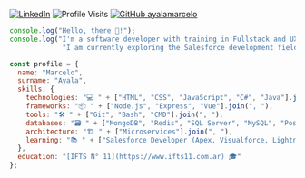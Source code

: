 [![LinkedIn](https://custom-icon-badges.demolab.com/badge/LinkedIn-0A66C2?logo=linkedin-white&logoColor=fff)](https://www.linkedin.com/in/ayalamarceloruben/)
![Profile Visits](https://img.shields.io/endpoint?url=https://yasinkalkan.com/api/githubvisitorstats/track/?user=ayalamarcelo)
[![GitHub ayalamarcelo](https://img.shields.io/github/followers/ayalamarcelo?label=follow&style=social)](https://discord.com/ayalamarcelo)

```js
console.log("Hello, there 👋!");
console.log("I'm a software developer with training in Fullstack and UX design.",
             "I am currently exploring the Salesforce development field.");
```

```js
const profile = {
  name: "Marcelo",
  surname: "Ayala",
  skills: {
    technologies: "💻 " + ["HTML", "CSS", "JavaScript", "C#", "Java"].join(", "),
    frameworks: "📦 " + ["Node.js", "Express", "Vue"].join(", "),
    tools: "🛠️ " + ["Git", "Bash", "CMD"].join(", "),
    databases: "🗃️ " + ["MongoDB", "Redis", "SQL Server", "MySQL", "PostgreSQL"].join(", "),
    architecture: "🏗️ " + ["Microservices"].join(", "),
    learning: "📚 " + ["Salesforce Developer (Apex, Visualforce, Lightning, Docker.io)"].join(", "),
  },
  education: "[IFTS N° 11](https://www.ifts11.com.ar) 🎓"
};

```

